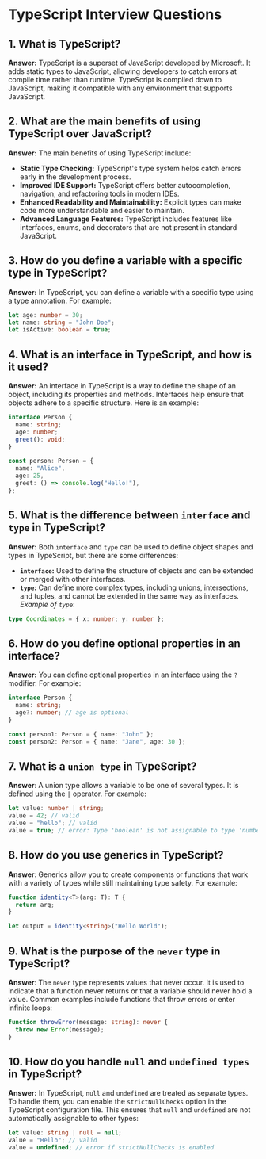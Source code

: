 # TypeScript Interview Questions

## 1. What is TypeScript?

**Answer:**
TypeScript is a superset of JavaScript developed by Microsoft. It adds static types to JavaScript, allowing developers to catch errors at compile time rather than runtime. TypeScript is compiled down to JavaScript, making it compatible with any environment that supports JavaScript.

## 2. What are the main benefits of using TypeScript over JavaScript?

**Answer:**
The main benefits of using TypeScript include:

- **Static Type Checking:** TypeScript's type system helps catch errors early in the development process.
- **Improved IDE Support:** TypeScript offers better autocompletion, navigation, and refactoring tools in modern IDEs.
- **Enhanced Readability and Maintainability:** Explicit types can make code more understandable and easier to maintain.
- **Advanced Language Features:** TypeScript includes features like interfaces, enums, and decorators that are not present in standard JavaScript.

## 3. How do you define a variable with a specific type in TypeScript?

**Answer:**
In TypeScript, you can define a variable with a specific type using a type annotation. For example:

```typescript
let age: number = 30;
let name: string = "John Doe";
let isActive: boolean = true;
```

## 4. What is an interface in TypeScript, and how is it used?

**Answer:**
An interface in TypeScript is a way to define the shape of an object, including its properties and methods. Interfaces help ensure that objects adhere to a specific structure. Here is an example:

```typescript
interface Person {
  name: string;
  age: number;
  greet(): void;
}

const person: Person = {
  name: "Alice",
  age: 25,
  greet: () => console.log("Hello!"),
};
```

## 5. What is the difference between `interface` and `type` in TypeScript?

**Answer:**
Both `interface` and `type` can be used to define object shapes and types in TypeScript, but there are some differences:

- **`interface`:** Used to define the structure of objects and can be extended or merged with other interfaces.
- **`type`:** Can define more complex types, including unions, intersections, and tuples, and cannot be extended in the same way as interfaces.
  _Example of `type`_:

```typescript
type Coordinates = { x: number; y: number };
```

## 6. How do you define optional properties in an interface?

**Answer:**
You can define optional properties in an interface using the `?` modifier. For example:

```typescript
interface Person {
  name: string;
  age?: number; // age is optional
}

const person1: Person = { name: "John" };
const person2: Person = { name: "Jane", age: 30 };
```

## 7. What is a `union type` in TypeScript?

**Answer**:
A union type allows a variable to be one of several types. It is defined using the `|` operator. For example:

```typescript
let value: number | string;
value = 42; // valid
value = "hello"; // valid
value = true; // error: Type 'boolean' is not assignable to type 'number | string'
```

## 8. How do you use generics in TypeScript?

**Answer**:
Generics allow you to create components or functions that work with a variety of types while still maintaining type safety. For example:

```typescript
function identity<T>(arg: T): T {
  return arg;
}

let output = identity<string>("Hello World");
```

## 9. What is the purpose of the `never` type in TypeScript?

**Answer**:
The `never` type represents values that never occur. It is used to indicate that a function never returns or that a variable should never hold a value. Common examples include functions that throw errors or enter infinite loops:

```typescript
function throwError(message: string): never {
  throw new Error(message);
}
```

## 10. How do you handle `null` and `undefined types` in TypeScript?

**Answer:**
In TypeScript, `null` and `undefined` are treated as separate types. To handle them, you can enable the `strictNullChecks` option in the TypeScript configuration file. This ensures that `null` and `undefined` are not automatically assignable to other types:

```typescript
let value: string | null = null;
value = "Hello"; // valid
value = undefined; // error if strictNullChecks is enabled
```
